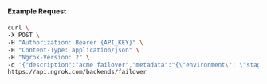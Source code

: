 <!-- Code generated for API Clients. DO NOT EDIT. -->

#### Example Request

```bash
curl \
-X POST \
-H "Authorization: Bearer {API_KEY}" \
-H "Content-Type: application/json" \
-H "Ngrok-Version: 2" \
-d '{"description":"acme failover","metadata":"{\"environment\": \"staging\"}","backends":["bkdhr_2XGwDfeNINg9wuc7A9OFYmD4gCM"]}' \
https://api.ngrok.com/backends/failover
```
